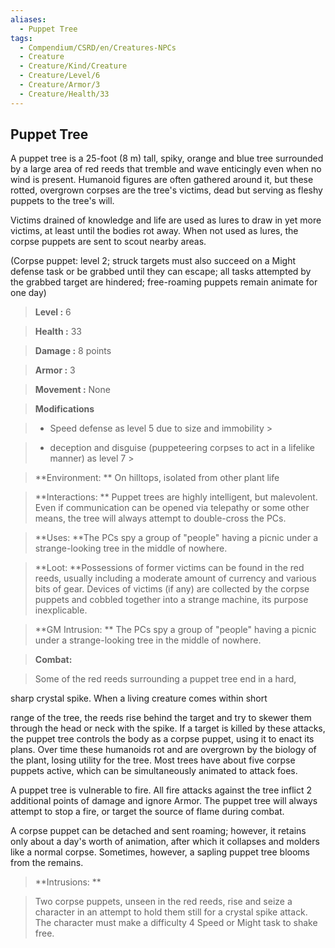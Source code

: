 ```yaml
---
aliases:
  - Puppet Tree
tags:
  - Compendium/CSRD/en/Creatures-NPCs
  - Creature
  - Creature/Kind/Creature
  - Creature/Level/6
  - Creature/Armor/3
  - Creature/Health/33
---
```

  
    
## Puppet Tree    
A puppet tree is a 25-foot (8 m) tall, spiky, orange and blue tree surrounded by a large area of red reeds that tremble and wave enticingly even when no wind is present. Humanoid figures are often gathered around it, but these rotted, overgrown corpses are the tree's victims, dead but serving as fleshy puppets to the tree's will.  
Victims drained of knowledge and life are used as lures to draw in yet more victims, at least until the bodies rot away. When not used as lures, the corpse puppets are sent to scout nearby areas.  
(Corpse puppet: level 2; struck targets must also succeed on a Might defense task or be grabbed until they can escape; all tasks attempted by the grabbed target are hindered; free-roaming puppets remain animate for one day)    
  
    
> **Level :** 6    
> **Health :** 33    
> **Damage :** 8 points    
> **Armor :** 3    
> **Movement :** None    
> **Modifications**    
>- Speed defense as level 5 due to size and immobility >  
>    
>- deception and disguise (puppeteering corpses to act in a lifelike manner) as level 7 >  
>    
> **Environment: ** On hilltops, isolated from other plant life    
> **Interactions: ** Puppet trees are highly intelligent, but malevolent. Even if communication can be opened via telepathy or some other means, the tree will always attempt to double-cross the PCs.    
> **Uses: **The PCs spy a group of "people" having a picnic under a strange-looking tree in the middle of nowhere.    
> **Loot: **Possessions of former victims can be found in the red reeds, usually including a moderate amount of currency and various bits of gear. Devices of victims (if any) are collected by the corpse puppets and cobbled together into a strange machine, its purpose inexplicable.    
> **GM Intrusion: ** The PCs spy a group of "people" having a picnic under a strange-looking tree in the middle of nowhere.    
  
> **Combat:**   
> Some of the red reeds surrounding a puppet tree end in a hard,  
sharp crystal spike. When a living creature comes within short  
range of the tree, the reeds rise behind the target and try to skewer them through the head or neck with the spike. If a target is killed by these attacks, the puppet tree controls the body as a corpse puppet, using it to enact its plans. Over time these humanoids rot and are overgrown by the biology of the plant, losing utility for the tree. Most trees have about five corpse puppets active, which can be simultaneously animated to attack foes.  
A puppet tree is vulnerable to fire. All fire attacks against the tree inflict 2 additional points of damage and ignore Armor. The puppet tree will always attempt to stop a fire, or target the source of flame during combat.  
A corpse puppet can be detached and sent roaming; however, it retains only about a day's worth of animation, after which it collapses and molders like a normal corpse. Sometimes, however, a sapling puppet tree blooms from the remains.    
    
  
> **Intrusions: **   
> Two corpse puppets, unseen in the red reeds, rise and seize a character in an attempt to hold them still for a crystal spike attack. The character must make a difficulty 4 Speed or Might task to shake free.    
